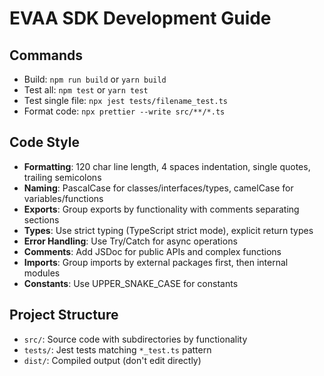 # EVAA SDK Development Guide

## Commands
- Build: `npm run build` or `yarn build`
- Test all: `npm test` or `yarn test`
- Test single file: `npx jest tests/filename_test.ts`
- Format code: `npx prettier --write src/**/*.ts`

## Code Style
- **Formatting**: 120 char line length, 4 spaces indentation, single quotes, trailing semicolons
- **Naming**: PascalCase for classes/interfaces/types, camelCase for variables/functions
- **Exports**: Group exports by functionality with comments separating sections
- **Types**: Use strict typing (TypeScript strict mode), explicit return types
- **Error Handling**: Use Try/Catch for async operations
- **Comments**: Add JSDoc for public APIs and complex functions
- **Imports**: Group imports by external packages first, then internal modules
- **Constants**: Use UPPER_SNAKE_CASE for constants

## Project Structure
- `src/`: Source code with subdirectories by functionality
- `tests/`: Jest tests matching `*_test.ts` pattern
- `dist/`: Compiled output (don't edit directly)